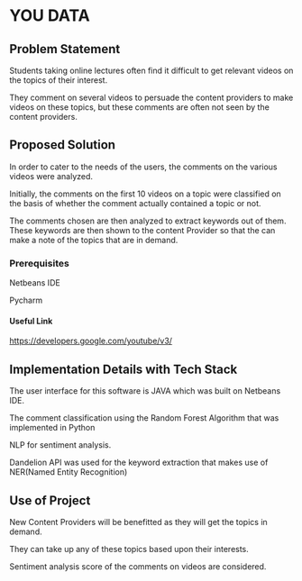 # YOU DATA
## Problem Statement
Students taking online lectures often find it difficult to get relevant videos on the topics of their interest. 

They comment on several videos to persuade the content providers to make videos on these topics, but these comments are often not seen by the content providers.


## Proposed Solution

 In order to cater to the needs of the users, the comments on the various videos were analyzed.

Initially, the comments on the first 10 videos on a topic were classified on the basis of whether the comment actually contained a topic or not.

The comments chosen are then analyzed to extract keywords out of them. These keywords are then shown to the content Provider so that the can make a note of the topics that are in demand.  

### Prerequisites

 Netbeans IDE
 
 Pycharm
 
 #### Useful Link

https://developers.google.com/youtube/v3/ 
 
## Implementation Details with Tech Stack
The user interface for this software is JAVA which was built on Netbeans IDE.

The comment classification using the Random Forest Algorithm that was implemented in Python

NLP for sentiment analysis.

Dandelion API was used for the keyword extraction that makes use of NER(Named Entity Recognition)

## Use of Project
New Content Providers will be benefitted as they will get the topics in demand. 

They can take up any of these topics based upon their interests.

Sentiment analysis score of the comments on videos are considered.




















